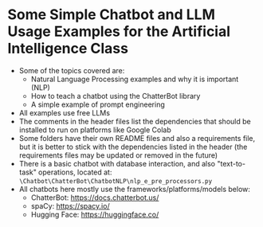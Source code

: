# Some Simple Chatbot and LLM Usage Examples for the Artificial Intelligence Class

- Some of the topics covered are:
    - Natural Language Processing examples and why it is important (NLP)
    - How to teach a chatbot using the ChatterBot library
    - A simple example of prompt engineering
- All examples use free LLMs
- The comments in the header files list the dependencies that should be installed to run on platforms like Google Colab
- Some folders have their own README files and also a requirements file, but it is better to stick with the dependencies listed in the header (the requirements files may be updated or removed in the future)
- There is a basic chatbot with database interaction, and also "text-to-task" operations, located at: `\Chatbot\ChatterBot\ChatbotNLP\nlp_e_pre_processors.py`
- All chatbots here mostly use the frameworks/platforms/models below:
    - ChatterBot: https://docs.chatterbot.us/
    - spaCy: https://spacy.io/
    - Hugging Face: https://huggingface.co/
